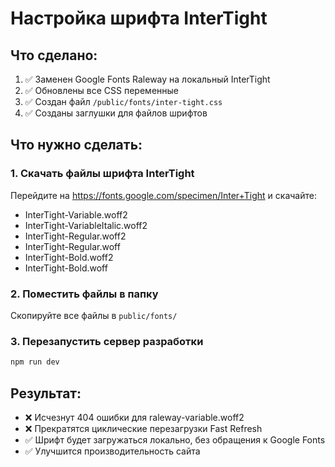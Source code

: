 # Настройка шрифта InterTight

## Что сделано:
1. ✅ Заменен Google Fonts Raleway на локальный InterTight
2. ✅ Обновлены все CSS переменные
3. ✅ Создан файл `/public/fonts/inter-tight.css`
4. ✅ Созданы заглушки для файлов шрифтов

## Что нужно сделать:

### 1. Скачать файлы шрифта InterTight
Перейдите на https://fonts.google.com/specimen/Inter+Tight и скачайте:
- InterTight-Variable.woff2
- InterTight-VariableItalic.woff2  
- InterTight-Regular.woff2
- InterTight-Regular.woff
- InterTight-Bold.woff2
- InterTight-Bold.woff

### 2. Поместить файлы в папку
Скопируйте все файлы в `public/fonts/`

### 3. Перезапустить сервер разработки
```bash
npm run dev
```

## Результат:
- ❌ Исчезнут 404 ошибки для raleway-variable.woff2
- ❌ Прекратятся циклические перезагрузки Fast Refresh
- ✅ Шрифт будет загружаться локально, без обращения к Google Fonts
- ✅ Улучшится производительность сайта